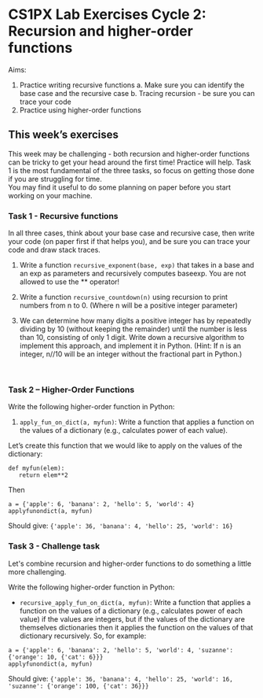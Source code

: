# CS1PX Lab Exercises Cycle 2: Recursion and higher-order functions

Aims:
1.	Practice writing recursive functions 
    a.	Make sure you can identify the base case and the recursive case
    b.	Tracing recursion - be sure you can trace your code
2.	Practice using higher-order functions 

## This week’s exercises 
This week may be challenging - both recursion and higher-order functions can be tricky to get your head around the first time!  Practice will help.  Task 1 is the most fundamental of the three tasks, so focus on getting those done if you are struggling for time.  
You may find it useful to do some planning on paper before you start working on your machine. 
 
### Task 1 - Recursive functions

In all three cases, think about your base case and recursive case, then write your code (on paper first if that helps you), and be sure you can trace your code and draw stack traces.  

1.	Write a function `recursive_exponent(base, exp)` that takes in a base and an exp as parameters and recursively computes baseexp. You are not allowed to use the ** operator! 

2.	Write a function `recursive_countdown(n)` using recursion to print numbers from n to 0.  (Where n will be a positive integer parameter) 

3.	We can determine how many digits a positive integer has by repeatedly dividing by 10 (without keeping the remainder) until the number is less than 10, consisting of only 1 digit.
Write down a recursive algorithm to implement this approach, and implement it in Python. 
 (Hint:  If n is an integer, n//10 will be an integer without the fractional part in Python.)  

 
### Task 2 – Higher-Order Functions  

Write the following higher-order function in Python:

 
1.	`apply_fun_on_dict(a, myfun)`: Write a function that applies a function on the values of a dictionary (e.g., calculates power of each value). 
 
Let’s create this function that we would like to apply on the values of the dictionary: 
```
def myfun(elem): 
   return elem**2 
```
 
Then 
```
a = {'apple': 6, 'banana': 2, 'hello': 5, 'world': 4} 
applyfunondict(a, myfun)
```

Should give:
`{'apple': 36, 'banana': 4, 'hello': 25, 'world': 16} `
 
### Task 3 - Challenge task
Let's combine recursion and higher-order functions to do something a little more challenging.  

Write the following higher-order function in Python:

-	`recursive_apply_fun_on_dict(a, myfun)`: Write a function that applies a function on the values of a dictionary (e.g., calculates power of each value) if the values are integers, but if the values of the dictionary are themselves dictionaries then it applies the function on the values of that dictionary recursively.  So, for example: 

```
a = {'apple': 6, 'banana': 2, 'hello': 5, 'world': 4, 'suzanne': {'orange': 10, {'cat': 6}}} 
applyfunondict(a, myfun)
```

Should give:
`{'apple': 36, 'banana': 4, 'hello': 25, 'world': 16, 'suzanne': {'orange': 100, {'cat': 36}}} `
